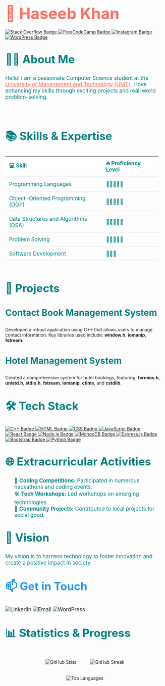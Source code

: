 <h1 align="left" style="font-size: 3.5em; color: #FF6F61; animation: fadeIn 2s; margin-bottom: 20px;">🌟 Haseeb Khan</h1>

<p align="left">
    <a href="https://stackoverflow.com/users/23202579/haseeb-khan?tab=profile" target="_blank">
        <img src="https://img.shields.io/badge/Stack_Overflow-FFA500?style=for-the-badge&logo=stackoverflow" alt="Stack Overflow Badge">
    </a>
    <a href="https://www.freecodecamp.org/Haseeb__Khan" target="_blank">
        <img src="https://img.shields.io/badge/FreeCodeCamp-00BFFF?style=for-the-badge&logo=freecodecamp" alt="FreeCodeCamp Badge">
    </a>
    <a href="https://www.instagram.com/haseebe_khan" target="_blank">
        <img src="https://img.shields.io/badge/Instagram-D32F2F?style=for-the-badge&logo=instagram" alt="Instagram Badge">
    </a>
    <a href="https://wordpress.com/home/haseebullahkhan6.wordpress.com" target="_blank">
        <img src="https://img.shields.io/badge/WordPress-21759B?style=for-the-badge&logo=wordpress" alt="WordPress Badge">
    </a>
</p>

<h2 style="font-size: 2.5em; color: #008080; animation: slideIn 2s; margin-top: 40px;">👨‍🎓 About Me</h2>
<p style="font-size: 1.2em; animation: fadeIn 2s; color: #008080;">
    Hello! I am a passionate Computer Science student at the 
    <a href="https://www.umt.edu.pk" style="color: #FF6F61; text-decoration: underline;">University of Management and Technology (UMT)</a>. 
    I love enhancing my skills through exciting projects and real-world problem-solving.
</p>

<div style="display: flex; justify-content: space-between; margin-top: 40px;">
    <div style="flex: 1; margin-right: 20px;">
        <h2 style="font-size: 2.5em; color: #008080; animation: slideIn 2s;">📚 Skills & Expertise</h2>
        <table align="center" style="width: 100%; border-collapse: collapse; font-size: 1.2em; animation: fadeIn 2s;">
            <thead>
                <tr style="background-color: #FFFFFF;">
                    <th style="padding: 12px; text-align: left; border-bottom: 2px solid #ddd; color: #008080;">💻 Skill</th>
                    <th style="padding: 12px; text-align: left; border-bottom: 2px solid #ddd; color: #008080;">🔥 Proficiency Level</th>
                </tr>
            </thead>
            <tbody>
                <tr>
                    <td style="padding: 12px; border-bottom: 1px solid #ddd; color: #008080;">Programming Languages</td>
                    <td style="padding: 12px; border-bottom: 1px solid #ddd; color: #008080;">🌟🌟🌟🌟🌟</td>
                </tr>
                <tr>
                    <td style="padding: 12px; border-bottom: 1px solid #ddd; color: #008080;">Object-Oriented Programming (OOP)</td>
                    <td style="padding: 12px; border-bottom: 1px solid #ddd; color: #008080;">🌟🌟🌟🌟🌟</td>
                </tr>
                <tr>
                    <td style="padding: 12px; border-bottom: 1px solid #ddd; color: #008080;">Data Structures and Algorithms (DSA)</td>
                    <td style="padding: 12px; border-bottom: 1px solid #ddd; color: #008080;">🌟🌟🌟🌟🌟</td>
                </tr>
                <tr>
                    <td style="padding: 12px; border-bottom: 1px solid #ddd; color: #008080;">Problem Solving</td>
                    <td style="padding: 12px; border-bottom: 1px solid #ddd; color: #008080;">🌟🌟🌟🌟🌟</td>
                </tr>
                <tr>
                    <td style="padding: 12px; border-bottom: 1px solid #ddd; color: #008080;">Software Development</td>
                    <td style="padding: 12px; border-bottom: 1px solid #ddd; color: #008080;">🌟🌟🌟</td>
                </tr>
            </tbody>
        </table>
    </div>
</div>
<div style="flex: 1;">
    <h2 style="font-size: 2.5em; color: #008080; animation: slideIn 2s;">📂 Projects</h2>
    <h3 style="font-size: 2em; color: #008080;">Contact Book Management System</h3>
    <p style="animation: fadeIn 2s;">Developed a robust application using C++ that allows users to manage contact information. Key libraries used include: <strong>window.h</strong>, <strong>iomanip</strong>, <strong>fstream</strong>.</p>
</div>
    <div>
    <h3 style="font-size: 2em; color: #008080;">Hotel Management System</h3>
    <p style="animation: fadeIn 2s;">Created a comprehensive system for hotel bookings, featuring: <strong>termios.h</strong>, <strong>unistd.h</strong>, <strong>stdio.h</strong>, <strong>fstream</strong>, <strong>iomanip</strong>, <strong>ctime</strong>, and <strong>cstdlib</strong>.</p>
</div>

<h2 style="font-size: 2.5em; color: #008080; animation: slideIn 2s; margin-top: 40px;">🛠️ Tech Stack</h2>
<p align="left">
    <a href="#" target="_blank">
        <img src="https://img.shields.io/badge/C%2B%2B-00599C?style=for-the-badge&logo=cplusplus" alt="C++ Badge">
    </a>
    <a href="#" target="_blank">
        <img src="https://img.shields.io/badge/HTML-E34F26?style=for-the-badge&logo=html5" alt="HTML Badge">
    </a>
    <a href="#" target="_blank">
        <img src="https://img.shields.io/badge/CSS-1572B6?style=for-the-badge&logo=css3" alt="CSS Badge">
    </a>
    <a href="#" target="_blank">
        <img src="https://img.shields.io/badge/JavaScript-F7DF1E?style=for-the-badge&logo=javascript" alt="JavaScript Badge">
    </a>
    <a href="#" target="_blank">
        <img src="https://img.shields.io/badge/React-61DAFB?style=for-the-badge&logo=react" alt="React Badge">
    </a>
    <a href="#" target="_blank">
        <img src="https://img.shields.io/badge/Node.js-8CC84B?style=for-the-badge&logo=node.js" alt="Node.js Badge">
    </a>
    <a href="#" target="_blank">
        <img src="https://img.shields.io/badge/MongoDB-47A248?style=for-the-badge&logo=mongodb" alt="MongoDB Badge">
    </a>
    <a href="#" target="_blank">
        <img src="https://img.shields.io/badge/Express.js-404D59?style=for-the-badge&logo=express" alt="Express.js Badge">
    </a>
    <a href="#" target="_blank">
        <img src="https://img.shields.io/badge/Bootstrap-563D7C?style=for-the-badge&logo=bootstrap" alt="Bootstrap Badge">
    </a>
    <a href="#" target="_blank">
        <img src="https://img.shields.io/badge/Python-3776AB?style=for-the-badge&logo=python" alt="Python Badge">
    </a>
</p>

<h2 style="font-size: 2.5em; color: #008080; animation: slideIn 2s; margin-top: 40px;">🌐 Extracurricular Activities</h2>
<ul style="font-size: 1.2em; animation: fadeIn 2s; list-style-type: none; color: #008080;">
    <li>🎯 <strong>Coding Competitions:</strong> Participated in numerous hackathons and coding events.</li>
    <li>🛠️ <strong>Tech Workshops:</strong> Led workshops on emerging technologies.</li>
    <li>🤝 <strong>Community Projects:</strong> Contributed to local projects for social good.</li>
</ul>

<h2 style="font-size: 2.5em; color: #008080; animation: slideIn 2s; margin-top: 40px;">🚀 Vision</h2>
<p style="font-size: 1.2em; animation: fadeIn 2s; color: #008080;">
    My vision is to harness technology to foster innovation and create a positive impact in society.
</p>

<h2 style="font-size: 2.5em; color: #2196F3; animation: slideIn 2s; margin-top: 40px;">📫 Get in Touch</h2>
<p style="font-size: 1.2em; animation: fadeIn 2s;">
    <a href="https://www.linkedin.com/in/haseebkhan" style="text-decoration: none;">
        <img src="https://img.shields.io/badge/LinkedIn-0077B5?style=for-the-badge&logo=linkedin&logoColor=white" alt="LinkedIn">
    </a>
    <a href="mailto:haseebkhanbettani@gmail.com" style="text-decoration: none;">
        <img src="https://img.shields.io/badge/Gmail-D14836?style=for-the-badge&logo=gmail&logoColor=white" alt="Email">
    </a>
    <a href="https://haseebkhan.wordpress.com" style="text-decoration: none;">
        <img src="https://img.shields.io/badge/WordPress-21759B?style=for-the-badge&logo=wordpress&logoColor=white" alt="WordPress">
    </a>
</p>

<h2 style="font-size: 2.5em; color: #008080; animation: slideIn 2s; margin-top: 40px;">📊 Statistics & Progress</h2>
<p align="center">
    <img src="https://github-readme-stats.vercel.app/api?username=Haseeb90302348&show_icons=true&theme=radical" alt="GitHub Stats" style="margin: 20px;"/>
    <img src="https://github-readme-streak-stats.herokuapp.com/?user=Haseeb90302348&theme=radical" alt="GitHub Streak" style="margin: 20px;"/>
</p>
<p align="center">
    <img src="https://github-readme-stats.vercel.app/api/top-langs/?username=Haseeb90302348&layout=compact&theme=radical" alt="Top Languages"/>
</p>
